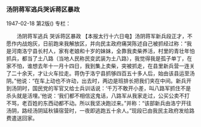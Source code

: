 ### 汤阴蒋军逃兵哭诉蒋区暴政

1947-02-18
第2版()
专栏：

　　汤阴蒋军逃兵
    哭诉蒋区暴政
    【本报太行十六日电】汤阴蒋军新兵段正才，不愿作内战炮灰，日前跑来我解放区，并向民主政府痛哭陈述自己被抓经过称：“我是河南洛宁县长村人，家有老娘和十岁的妹妹，全靠我卖柴养活，村里的青壮年怕抓兵，都当了土八路（当地人民称民变武装为土八路），我觉得我是孤子单丁，在家不怕，谁想去年十一月十四日，我到集上卖柴，突被抓走，在县里新兵营一连关了二十余天，才让火车拉走。蒋伪于洛宁县抓够四百五十多人后，始由该县运至汤阴。”他说：“在车上动也不许动，出去时，两边是班排长把我们夹在中间。新兵开到汤阴时，国民党的军官又给士兵训话说：‘千万不敢开小差，叫八路军抓住不是杀头就是活埋。’他说：‘我们都不相信这鬼话，八路军从我家走过，公买公卖不打不骂，老百姓的东西动都不动。所以我坚决跑过来。”并称：“该部新兵由洛宁开往汤阴，路经汤阴延秋镇宿营时，一夜即逃跑五十余人。”现段已由我民主政府发给路费遣送回家。
